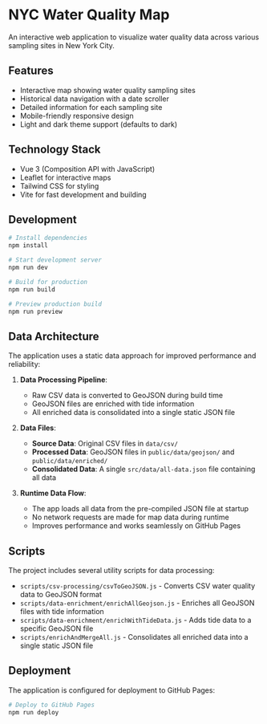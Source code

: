 # NYC Water Quality Map

An interactive web application to visualize water quality data across various sampling sites in New York City.

## Features

- Interactive map showing water quality sampling sites
- Historical data navigation with a date scroller
- Detailed information for each sampling site
- Mobile-friendly responsive design
- Light and dark theme support (defaults to dark)

## Technology Stack

- Vue 3 (Composition API with JavaScript)
- Leaflet for interactive maps
- Tailwind CSS for styling
- Vite for fast development and building

## Development

```bash
# Install dependencies
npm install

# Start development server
npm run dev

# Build for production
npm run build

# Preview production build
npm run preview
```

## Data Architecture

The application uses a static data approach for improved performance and reliability:

1. **Data Processing Pipeline**:
   - Raw CSV data is converted to GeoJSON during build time
   - GeoJSON files are enriched with tide information
   - All enriched data is consolidated into a single static JSON file

2. **Data Files**:
   - **Source Data**: Original CSV files in `data/csv/`
   - **Processed Data**: GeoJSON files in `public/data/geojson/` and `public/data/enriched/`
   - **Consolidated Data**: A single `src/data/all-data.json` file containing all data

3. **Runtime Data Flow**:
   - The app loads all data from the pre-compiled JSON file at startup
   - No network requests are made for map data during runtime
   - Improves performance and works seamlessly on GitHub Pages

## Scripts

The project includes several utility scripts for data processing:

- `scripts/csv-processing/csvToGeoJSON.js` - Converts CSV water quality data to GeoJSON format
- `scripts/data-enrichment/enrichAllGeojson.js` - Enriches all GeoJSON files with tide information
- `scripts/data-enrichment/enrichWithTideData.js` - Adds tide data to a specific GeoJSON file
- `scripts/enrichAndMergeAll.js` - Consolidates all enriched data into a single static JSON file

## Deployment

The application is configured for deployment to GitHub Pages:

```bash
# Deploy to GitHub Pages
npm run deploy
```